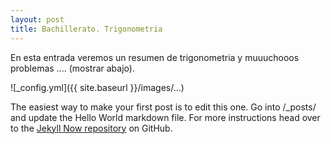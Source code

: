 ```yaml
---
layout: post
title: Bachillerato. Trigonometria
---
```


En esta entrada veremos un resumen de trigonometria y muuuchooos problemas .... (mostrar abajo).

![_config.yml]({{ site.baseurl }}/images/...)

The easiest way to make your first post is to edit this one. Go into /_posts/ and update the Hello World markdown file. For more instructions head over to the [Jekyll Now repository](https://github.com/barryclark/jekyll-now) on GitHub.
